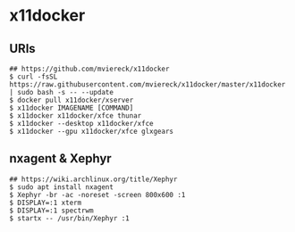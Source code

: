 x11docker
=========

## URls

    ## https://github.com/mviereck/x11docker
    $ curl -fsSL https://raw.githubusercontent.com/mviereck/x11docker/master/x11docker | sudo bash -s -- --update
    $ docker pull x11docker/xserver
    $ x11docker IMAGENAME [COMMAND]
    $ x11docker x11docker/xfce thunar
    $ x11docker --desktop x11docker/xfce
    $ x11docker --gpu x11docker/xfce glxgears

## nxagent & Xephyr

    ## https://wiki.archlinux.org/title/Xephyr
    $ sudo apt install nxagent
    $ Xephyr -br -ac -noreset -screen 800x600 :1
    $ DISPLAY=:1 xterm
    $ DISPLAY=:1 spectrwm
    $ startx -- /usr/bin/Xephyr :1
